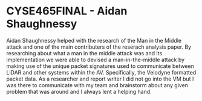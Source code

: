# CYSE465FINAL - Aidan Shaughnessy 
Aidan Shaughnessy helped with the research of the Man in the Middle attack and one of the main contributers of the reserach analysis paper. By researching about what a man in the middle attack was and its implementation we were able to  devised a man-in-the-middle attack by making use of the unique packet signatures used to communicate between LiDAR and other systems within the AV. Specifically, the Velodyne formatted packet data. As a researcher and report writer I did not go into the VM but I was there to communicate with my team and brainstorm about any given problem that was around and I always lent a helping hand. 
